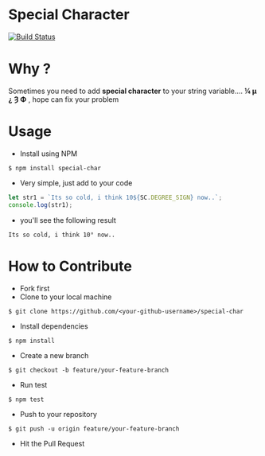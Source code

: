 # Special Character

[![Build Status](https://travis-ci.org/wuriyanto48/special-char.svg?branch=master)](https://travis-ci.org/wuriyanto48/special-char)

# Why ?
Sometimes you need to add **special character** to your string variable....
 **¼ µ ¿ Ȝ Φ** , hope can fix your problem

# Usage

- Install using NPM

```shell
$ npm install special-char
```

- Very simple, just add to your code

```javascript
let str1 = `Its so cold, i think 10${SC.DEGREE_SIGN} now..`;
console.log(str1);
```

- you'll see the following result

```
Its so cold, i think 10° now..
```

# How to Contribute
- Fork first
- Clone to your local machine
```shell
$ git clone https://github.com/<your-github-username>/special-char
```

- Install dependencies
```shell
$ npm install
```

- Create a new branch
```shell
$ git checkout -b feature/your-feature-branch
```

- Run test
```shell
$ npm test
```

- Push to your repository
```shell
$ git push -u origin feature/your-feature-branch
```

- Hit the Pull Request
